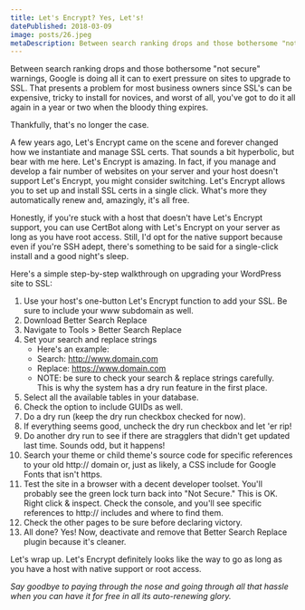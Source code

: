```yaml
---
title: Let's Encrypt? Yes, Let's!
datePublished: 2018-03-09
image: posts/26.jpeg
metaDescription: Between search ranking drops and those bothersome "not secure" warnings, Google is doing all it can to exert pressure on sites to upgrade to SSL. That presents...
---
```


Between search ranking drops and those bothersome "not secure" warnings, Google is doing all it can to exert pressure on sites to upgrade to SSL. That presents a problem for most business owners since SSL's can be expensive, tricky to install for novices, and worst of all, you've got to do it all again in a year or two when the bloody thing expires.

Thankfully, that's no longer the case.

A few years ago, Let's Encrypt came on the scene and forever changed how we instantiate and manage SSL certs. That sounds a bit hyperbolic, but bear with me here. Let's Encrypt is amazing. In fact, if you manage and develop a fair number of websites on your server and your host doesn't support Let's Encrypt, you might consider switching. Let's Encrypt allows you to set up and install SSL certs in a single click. What's more they automatically renew and, amazingly, it's all free.

Honestly, if you're stuck with a host that doesn't have Let's Encrypt support, you can use CertBot along with Let's Encrypt on your server as long as you have root access. Still, I'd opt for the native support because even if you're SSH adept, there's something to be said for a single-click install and a good night's sleep.

Here's a simple step-by-step walkthrough on upgrading your WordPress site to SSL:

1. Use your host's one-button Let's Encrypt function to add your SSL. Be sure to include your www subdomain as well.
1. Download Better Search Replace
1. Navigate to Tools > Better Search Replace
1. Set your search and replace strings
   - Here's an example:
   - Search: http://www.domain.com<br />
   - Replace: https://www.domain.com<br />
   - NOTE: be sure to check your search & replace strings carefully.<br />This is why the system has a dry run feature in the first place.
1. Select all the available tables in your database.
1. Check the option to include GUIDs as well.
1. Do a dry run (keep the dry run checkbox checked for now).
1. If everything seems good, uncheck the dry run checkbox and let 'er rip!
1. Do another dry run to see if there are stragglers that didn't get updated last time. Sounds odd, but it happens!
1. Search your theme or child theme's source code for specific references to your old http:// domain or, just as likely, a CSS include for Google Fonts that isn't https.
1. Test the site in a browser with a decent developer toolset. You'll probably see the green lock turn back into "Not Secure." This is OK. Right click & inspect. Check the console, and you'll see specific references to http:// includes and where to find them.
1. Check the other pages to be sure before declaring victory.
1. All done? Yes! Now, deactivate and remove that Better Search Replace plugin because it's cleaner.

Let's wrap up. Let's Encrypt definitely looks like the way to go as long as you have a host with native support or root access.

_Say goodbye to paying through the nose and going through all that hassle when you can have it for free in all its auto-renewing glory._
